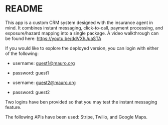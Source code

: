 # README

This app is a custom CRM system designed with the insurance agent in mind. It combines instant messaging, click-to-call, payment processing, and exposure/hazard mapping into a single package. A video walkthrough can be found here: https://youtu.be/ddVXhJuaSTA

If you would like to explore the deployed version, you can login with either of the following:
 - username: guest1@mauro.org
 - password: guest1

 - username: guest2@mauro.org
 - password: guest2
 
 Two logins have ben provided so that you may test the instant messaging feature.
 
 The following APIs have been used: Stripe, Twilio, and Google Maps.
